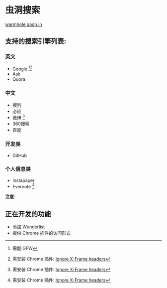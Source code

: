 # 虫洞搜索

[warmhole.gadn.in]()


## 支持的搜索引擎列表:

### 英文
- Google [^1][^2]
- Ask
- Quora

### 中文
- 搜狗
- 必应
- 微博 [^2]
- 360搜索
- 百度

### 开发类
- GitHub

### 个人信息类
- Instapaper
- Evernote [^2]

**注意**:  
[^1]: 需翻 GFW  
[^2]: 需安装 Chrome 插件: [Ignore X-Frame headers](https://chrome.google.com/webstore/detail/ignore-x-frame-headers/gleekbfjekiniecknbkamfmkohkpodhe)


## 正在开发的功能
- 添加 Wunderlist
- 提供 Chrome 插件的访问形式

